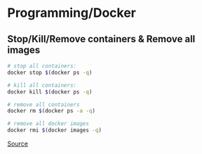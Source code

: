 # Programming/Docker

## Stop/Kill/Remove containers & Remove all images

```sh
# stop all containers:
docker stop $(docker ps -q)

# kill all containers:
docker kill $(docker ps -q)

# remove all containers
docker rm $(docker ps -a -q)

# remove all docker images
docker rmi $(docker images -q)
```

[Source](https://gist.github.com/weblancaster/6e7f43fc02725ce747e224b0c4290906)

